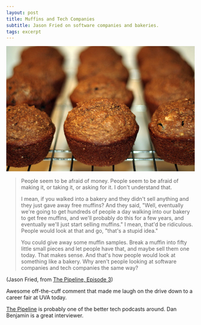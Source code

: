 ```yaml
---
layout: post
title: Muffins and Tech Companies
subtitle: Jason Fried on software companies and bakeries.
tags: excerpt
---
```


<div class="photo-block top">
    <a href="https://secure.flickr.com/photos/queenroly/415107007/sizes/l/in/photostream/" target="_blank" title="queenroly on flickr"><img src="/assets/img/2013-02-07_muffins.jpg" title="Muffins"/></a>
</div>

> People seem to be afraid of money.  People seem to be afraid of making it, or taking it, or asking for it.  I don't understand that.
>
>
> I mean, if you walked into a bakery and they didn't sell anything and they just gave away free muffins? And they said, "Well, eventually we're going to get hundreds of people a day walking into our bakery to get free muffins, and we'll probably do this for a few years, and eventually we'll just start selling muffins."  I mean, that'd be ridiculous.  People would look at that and go, "that's a stupid idea."
>
>
>You could give away some muffin samples.  Break a muffin into fifty little small pieces and let people have that, and maybe sell them one today.  That makes sense.  And that's how people would look at something like a bakery.  Why aren't people looking at software companies and tech companies the same way?

<p class="quote-source">(Jason Fried, from <a href="http://5by5.tv/pipeline/3" target="_blank">The Pipeline, Episode 3</a>)</p>

<p>Awesome off-the-cuff comment that made me laugh on the drive down to a career fair at UVA today.</p>

<p><a href="http://5by5.tv/pipeline" title="The Pipeline | 5by5" target="_blank">The Pipeline</a> is probably one of the better tech podcasts around.  Dan Benjamin is a great interviewer.</p>